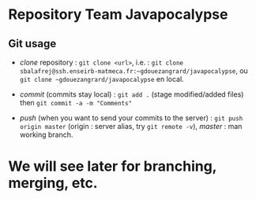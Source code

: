 Repository Team Javapocalypse
=============================

Git usage
---------

- _clone_ repository : `git clone <url>`, i.e. : `git clone sbalafrej@ssh.enseirb-matmeca.fr:~gdouezangrard/javapocalypse`, ou `git clone ~gdouezangrard/javapocalypse` en local.

- _commit_ (commits stay local) : `git add .` (stage modified/added files) then `git commit -a -m "Comments"`

- _push_ (when you want to send your commits to the server) : `git push origin master` (origin : server alias, try `git remote -v`), _master_ : man working branch.

We will see later for branching, merging, etc.
=======
